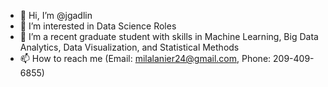 - 👋 Hi, I’m @jgadlin
- 👀 I’m interested in Data Science Roles
- 🌱 I’m a recent graduate student with skills in Machine Learning, Big Data Analytics, Data Visualization, and Statistical Methods
- 📫 How to reach me (Email: milalanier24@gmail.com, Phone: 209-409-6855)

<!---
jgadlin/jgadlin is a ✨ special ✨ repository because its `README.md` (this file) appears on your GitHub profile.
You can click the Preview link to take a look at your changes.
--->
